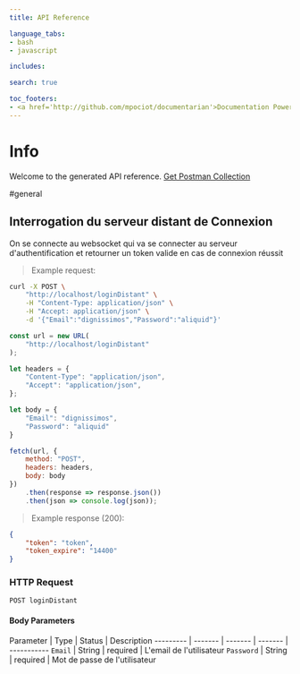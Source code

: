 ```yaml
---
title: API Reference

language_tabs:
- bash
- javascript

includes:

search: true

toc_footers:
- <a href='http://github.com/mpociot/documentarian'>Documentation Powered by Documentarian</a>
---
```

<!-- START_INFO -->
# Info

Welcome to the generated API reference.
[Get Postman Collection](http://localhost/docs/collection.json)

<!-- END_INFO -->

#general


<!-- START_e5a1815be4049d087777224cdb785154 -->
## Interrogation du serveur distant de Connexion

On se connecte au websocket qui va se connecter au serveur d'authentification et retourner un token valide
en cas de connexion réussit

> Example request:

```bash
curl -X POST \
    "http://localhost/loginDistant" \
    -H "Content-Type: application/json" \
    -H "Accept: application/json" \
    -d '{"Email":"dignissimos","Password":"aliquid"}'

```

```javascript
const url = new URL(
    "http://localhost/loginDistant"
);

let headers = {
    "Content-Type": "application/json",
    "Accept": "application/json",
};

let body = {
    "Email": "dignissimos",
    "Password": "aliquid"
}

fetch(url, {
    method: "POST",
    headers: headers,
    body: body
})
    .then(response => response.json())
    .then(json => console.log(json));
```


> Example response (200):

```json
{
    "token": "token",
    "token_expire": "14400"
}
```

### HTTP Request
`POST loginDistant`

#### Body Parameters
Parameter | Type | Status | Description
--------- | ------- | ------- | ------- | -----------
    `Email` | String |  required  | L'email de l'utilisateur
        `Password` | String |  required  | Mot de passe de l'utilisateur
    
<!-- END_e5a1815be4049d087777224cdb785154 -->


